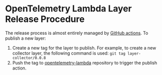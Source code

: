 # OpenTelemetry Lambda Layer Release Procedure

The release process is almost entirely managed by [GitHub actions](https://github.com/open-telemetry/opentelemetry-lambda/tree/main/.github/workflows). To publish a new layer:

1. Create a new tag for the layer to publish. For example, to create a new collector layer, the following command is used:
        `git tag layer-collector/0.0.8`
2. Push the tag to [opentelemetry-lambda](https://github.com/open-telemetry/opentelemetry-lambda) repository to trigger the publish action.
